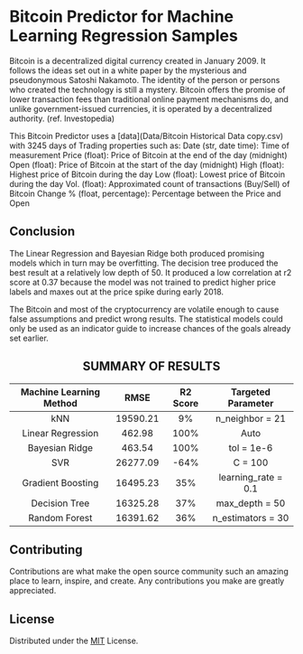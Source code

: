 # Bitcoin Predictor for Machine Learning Regression Samples
Bitcoin is a decentralized digital currency created in January 2009. It follows the ideas set out in a white paper by the mysterious and pseudonymous Satoshi Nakamoto. The identity of the person or persons who created the technology is still a mystery. Bitcoin offers the promise of lower transaction fees than traditional online payment mechanisms do, and unlike government-issued currencies, it is operated by a decentralized authority. (ref. Investopedia)

This Bitcoin Predictor uses a [data](Data/Bitcoin Historical Data copy.csv) with 3245 days of Trading properties such as:
Date (str, date time): Time of measurement
Price (float): Price of Bitcoin at the end of the day (midnight)
Open (float): Price of Bitcoin at the start of the day (midnight)
High (float): Highest price of Bitcoin during the day
Low (float): Lowest price of Bitcoin during the day
Vol. (float): Approximated count of transactions (Buy/Sell) of Bitcoin
Change % (float, percentage): Percentage between the Price and Open


## Conclusion
The Linear Regression and Bayesian Ridge both produced promising models which in turn may be overfitting. The decision tree produced the best result at a relatively low depth of 50. It produced a low correlation at r2 score at 0.37 because the model was not trained to predict higher price labels and maxes out at the price spike during early 2018. 

The Bitcoin and most of the cryptocurrency are volatile enough to cause false assumptions and predict wrong results. The statistical models could only be used as an indicator guide to increase chances of the goals already set earlier.
<center>
    <h2>SUMMARY OF RESULTS</h2>
  
</center>

|Machine Learning Method| RMSE | R2 Score | Targeted Parameter
| :---: | :---: | :----: | :----: |
| kNN | 19590.21 | 9% | n_neighbor = 21
| Linear Regression | 462.98 | 100% | Auto
| Bayesian Ridge | 463.54 | 100% | tol = 1e-6 
| SVR | 26277.09 | -64% | C = 100
| Gradient Boosting | 16495.23 | 35% | learning_rate = 0.1
| Decision Tree | 16325.28 | 37% | max_depth = 50
| Random Forest | 16391.62 | 36% | n_estimators = 30
  
## Contributing
Contributions are what make the open source community such an amazing place to learn, inspire, and create. Any contributions you make are greatly appreciated.

## License
Distributed under the [MIT](https://choosealicense.com/licenses/mit/) License.
